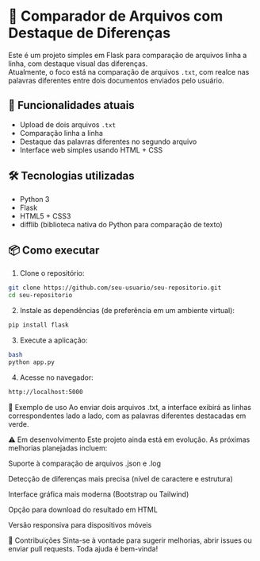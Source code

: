 # 📝 Comparador de Arquivos com Destaque de Diferenças

Este é um projeto simples em Flask para comparação de arquivos linha a linha, com destaque visual das diferenças.  
Atualmente, o foco está na comparação de arquivos `.txt`, com realce nas palavras diferentes entre dois documentos enviados pelo usuário.

## 🚀 Funcionalidades atuais

- Upload de dois arquivos `.txt`
- Comparação linha a linha
- Destaque das palavras diferentes no segundo arquivo
- Interface web simples usando HTML + CSS

## 🛠️ Tecnologias utilizadas

- Python 3
- Flask
- HTML5 + CSS3
- difflib (biblioteca nativa do Python para comparação de texto)

## 📦 Como executar

1. Clone o repositório:

```bash
git clone https://github.com/seu-usuario/seu-repositorio.git
cd seu-repositorio
```

2. Instale as dependências (de preferência em um ambiente virtual):
```bash
pip install flask
```

3. Execute a aplicação:
```bash
bash
python app.py
```

4. Acesse no navegador:
```bash
http://localhost:5000
```

📌 Exemplo de uso
Ao enviar dois arquivos .txt, a interface exibirá as linhas correspondentes lado a lado, com as palavras diferentes destacadas em verde.

⚠️ Em desenvolvimento
Este projeto ainda está em evolução. As próximas melhorias planejadas incluem:

 Suporte à comparação de arquivos .json e .log

 Detecção de diferenças mais precisa (nível de caractere e estrutura)

 Interface gráfica mais moderna (Bootstrap ou Tailwind)

 Opção para download do resultado em HTML

 Versão responsiva para dispositivos móveis

🤝 Contribuições
Sinta-se à vontade para sugerir melhorias, abrir issues ou enviar pull requests. Toda ajuda é bem-vinda!
